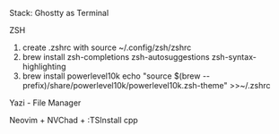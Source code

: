 Stack:
Ghostty as Terminal

ZSH
1) create .zshrc with source ~/.config/zsh/zshrc
2) brew install zsh-completions zsh-autosuggestions zsh-syntax-highlighting
3) brew install powerlevel10k
   echo "source $(brew --prefix)/share/powerlevel10k/powerlevel10k.zsh-theme" >>~/.zshrc

Yazi - File Manager

Neovim + NVChad + :TSInstall cpp

